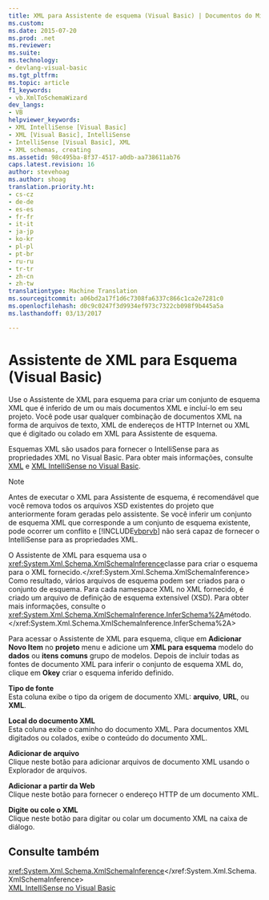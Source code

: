 ```yaml
---
title: XML para Assistente de esquema (Visual Basic) | Documentos do Microsoft
ms.custom: 
ms.date: 2015-07-20
ms.prod: .net
ms.reviewer: 
ms.suite: 
ms.technology:
- devlang-visual-basic
ms.tgt_pltfrm: 
ms.topic: article
f1_keywords:
- vb.XmlToSchemaWizard
dev_langs:
- VB
helpviewer_keywords:
- XML IntelliSense [Visual Basic]
- XML [Visual Basic], IntelliSense
- IntelliSense [Visual Basic], XML
- XML schemas, creating
ms.assetid: 98c495ba-8f37-4517-a0db-aa738611ab76
caps.latest.revision: 16
author: stevehoag
ms.author: shoag
translation.priority.ht:
- cs-cz
- de-de
- es-es
- fr-fr
- it-it
- ja-jp
- ko-kr
- pl-pl
- pt-br
- ru-ru
- tr-tr
- zh-cn
- zh-tw
translationtype: Machine Translation
ms.sourcegitcommit: a06bd2a17f1d6c7308fa6337c866c1ca2e7281c0
ms.openlocfilehash: d0c9c0247f3d9934ef973c7322cb098f9b445a5a
ms.lasthandoff: 03/13/2017

---
```

# <a name="xml-to-schema-wizard-visual-basic"></a>Assistente de XML para Esquema (Visual Basic)
Use o Assistente de XML para esquema para criar um conjunto de esquema XML que é inferido de um ou mais documentos XML e incluí-lo em seu projeto. Você pode usar qualquer combinação de documentos XML na forma de arquivos de texto, XML de endereços de HTTP Internet ou XML que é digitado ou colado em XML para Assistente de esquema.  
  
 Esquemas XML são usados para fornecer o IntelliSense para as propriedades XML no Visual Basic. Para obter mais informações, consulte [XML](../../../../visual-basic/programming-guide/language-features/xml/index.md) e [XML IntelliSense no Visual Basic](../../../../visual-basic/programming-guide/language-features/xml/xml-intellisense.md).  
  
> [!NOTE]
>  Antes de executar o XML para Assistente de esquema, é recomendável que você remova todos os arquivos XSD existentes do projeto que anteriormente foram geradas pelo assistente. Se você inferir um conjunto de esquema XML que corresponde a um conjunto de esquema existente, pode ocorrer um conflito e [!INCLUDE[vbprvb](../../../../csharp/programming-guide/concepts/linq/includes/vbprvb_md.md)] não será capaz de fornecer o IntelliSense para as propriedades XML.  
  
 O Assistente de XML para esquema usa o <xref:System.Xml.Schema.XmlSchemaInference>classe para criar o esquema para o XML fornecido.</xref:System.Xml.Schema.XmlSchemaInference> Como resultado, vários arquivos de esquema podem ser criados para o conjunto de esquema. Para cada namespace XML no XML fornecido, é criado um arquivo de definição de esquema extensível (XSD). Para obter mais informações, consulte o <xref:System.Xml.Schema.XmlSchemaInference.InferSchema%2A>método.</xref:System.Xml.Schema.XmlSchemaInference.InferSchema%2A>  
  
 Para acessar o Assistente de XML para esquema, clique em **Adicionar Novo Item** no **projeto** menu e adicione um **XML para esquema** modelo do **dados** ou **itens comuns** grupo de modelos. Depois de incluir todas as fontes de documento XML para inferir o conjunto de esquema XML do, clique em **Okey** criar o esquema inferido definido.  
  
 **Tipo de fonte**  
 Esta coluna exibe o tipo da origem de documento XML: **arquivo**, **URL**, ou **XML**.  
  
 **Local do documento XML**  
 Esta coluna exibe o caminho do documento XML. Para documentos XML digitados ou colados, exibe o conteúdo do documento XML.  
  
 **Adicionar de arquivo**  
 Clique neste botão para adicionar arquivos de documento XML usando o Explorador de arquivos.  
  
 **Adicionar a partir da Web**  
 Clique neste botão para fornecer o endereço HTTP de um documento XML.  
  
 **Digite ou cole o XML**  
 Clique neste botão para digitar ou colar um documento XML na caixa de diálogo.  
  
## <a name="see-also"></a>Consulte também  
 <xref:System.Xml.Schema.XmlSchemaInference></xref:System.Xml.Schema.XmlSchemaInference>   
 [XML IntelliSense no Visual Basic](../../../../visual-basic/programming-guide/language-features/xml/xml-intellisense.md)
